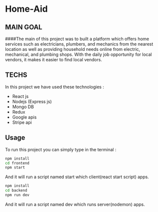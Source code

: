# Home-Aid
## MAIN GOAL
####The main of this project was to built a platform which offers home services such as electricians, plumbers, and mechanics from the nearest location as well as providing household needs online from electric, mechanical, and plumbing shops. With the daily job opportunity for local vendors, it makes it easier to find local vendors. 


## TECHS
In this project we have used these technologies : 
+ React js
+ Nodejs (Express js)
+ Mongo DB
+ Redux
+ Google apis
+ Stripe api
## Usage 
To run this project you can simply type in the terminal : 
```bash 
npm install
cd frontend
npm start
```
And it will run a script named start which client(react start script) apps.
```bash 
npm install
cd backend
npm run dev 
```
And it will run a script named dev which runs server(nodemon)  apps.

